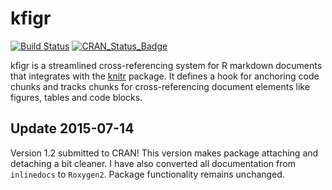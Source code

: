kfigr
=====

[![Build Status](https://travis-ci.org/mkoohafkan/kfigr.svg)](https://travis-ci.org/mkoohafkan/kfigr)
[![CRAN_Status_Badge](http://www.r-pkg.org/badges/version/kfigr)](http://cran.r-project.org/package=kfigr)

kfigr is a streamlined cross-referencing system for R markdown documents that 
integrates with the [knitr](https://github.com/yihui/knitr) package. It defines 
a hook for anchoring code chunks and tracks chunks for cross-referencing 
document elements like figures, tables and code blocks.

Update 2015-07-14
-----------------

Version 1.2 submitted to CRAN! This version makes package attaching and 
detaching a bit cleaner. I have also converted all documentation from 
`inlinedocs` to `Roxygen2`. Package functionality remains unchanged.
